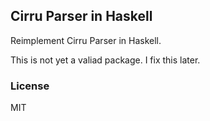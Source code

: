 
Cirru Parser in Haskell
----

Reimplement Cirru Parser in Haskell.

This is not yet a valiad package. I fix this later.

### License

MIT
